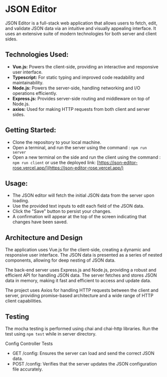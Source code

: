 # JSON Editor

JSON Editor is a full-stack web application that allows users to fetch, edit, and validate JSON data via an intuitive and visually appealing interface. It uses an extensive suite of modern technologies for both server and client sides.

## Technologies Used:

- **Vue.js:** Powers the client-side, providing an interactive and responsive user interface.
- **Typescript:** For static typing and improved code readability and maintainability.
- **Node.js:** Powers the server-side, handling networking and I/O operations efficiently.
- **Express.js:** Provides server-side routing and middleware on top of Node.js.
- **axios:** Used for making HTTP requests from both client and server sides.

## Getting Started:

- Clone the repository to your local machine.
- Open a terminal, and run the server using the command : `npm run server`
- Open a new terminal on the side and run the client using the command : `npm run client` or use the deployed link: [https://json-editor-rose.vercel.app/](https://json-editor-rose.vercel.app/)

## Usage:

- The JSON editor will fetch the initial JSON data from the server upon loading.
- Use the provided text inputs to edit each field of the JSON data.
- Click the "Save" button to persist your changes.
- A confirmation will appear at the top of the screen indicating that changes have been saved.

## Architecture and Design

The application uses Vue.js for the client-side, creating a dynamic and responsive user interface. The JSON data is presented as a series of nested components, allowing for deep nesting of JSON data.

The back-end server uses Express.js and Node.js, providing a robust and efficient API for handling JSON data. The server fetches and stores JSON data in memory, making it fast and efficient to access and update data.

The project uses Axios for handling HTTP requests between the client and server, providing promise-based architecture and a wide range of HTTP client capabilities.

## Testing

The mocha testing is performed using chai and chai-http libraries. Run the test using `npm test` while in server directory.

Config Controller Tests
- GET /config: Ensures the server can load and send the correct JSON data.
- POST /config: Verifies that the server updates the JSON configuration file accurately.

